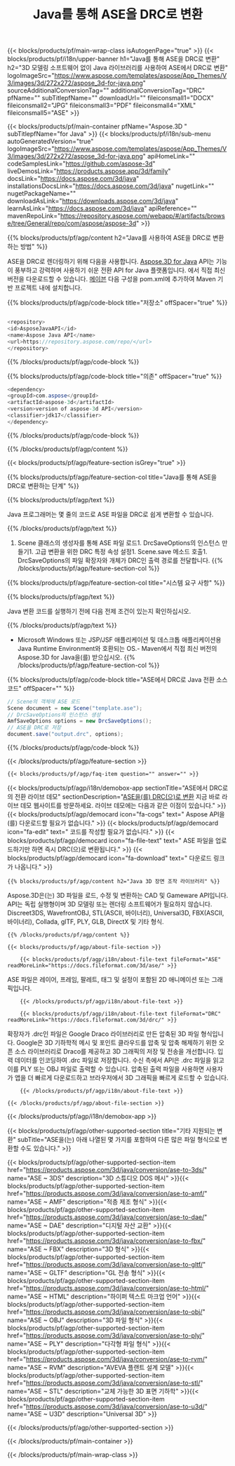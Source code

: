 ﻿---
title: Java를 통해 ASE을 DRC로 변환 
url: /ko/java/conversion/ase-to-drc/ 
description: ASE 형식을 DRC 파일로 변환하는 샘플 Java 변환 코드. 이 예제 코드를 사용하여 웹 또는 데스크톱 Java 기반 애플리케이션 내에서 ASE을 DRC로 변환합니다.
---
{{< blocks/products/pf/main-wrap-class isAutogenPage="true" >}}
{{< blocks/products/pf/i18n/upper-banner h1="Java를 통해 ASE을 DRC로 변환" h2="3D 모델링 소프트웨어 없이 Java 라이브러리를 사용하여 ASE에서 DRC로 변환" logoImageSrc="https://www.aspose.com/templates/aspose/App_Themes/V3/images/3d/272x272/aspose_3d-for-java.png" sourceAdditionalConversionTag="" additionalConversionTag="DRC" pfName="" subTitlepfName="" downloadUrl="" fileiconsmall1="DOCX" fileiconsmall2="JPG" fileiconsmall3="PDF" fileiconsmall4="XML" fileiconsmall5="ASE" >}}

{{< blocks/products/pf/main-container pfName="Aspose.3D " subTitlepfName="for Java" >}}
{{< blocks/products/pf/i18n/sub-menu autoGeneratedVersion="true" logoImageSrc="https://www.aspose.com/templates/aspose/App_Themes/V3/images/3d/272x272/aspose_3d-for-java.png" apiHomeLink="" codeSamplesLink="https://github.com/aspose-3d" liveDemosLink="https://products.aspose.app/3d/family" docsLink="https://docs.aspose.com/3d/java" installationsDocsLink="https://docs.aspose.com/3d/java" nugetLink="" nugetPackageName="" downloadAsLink="https://downloads.aspose.com/3d/java" learnAsLink="https://docs.aspose.com/3d/java" apiReference="" mavenRepoLink="https://repository.aspose.com/webapp/#/artifacts/browse/tree/General/repo/com/aspose/aspose-3d" >}}

{{% blocks/products/pf/agp/content h2="Java를 사용하여 ASE을 DRC로 변환하는 방법" %}}

 ASE을 DRC로 렌더링하기 위해 다음을 사용합니다.
 [Aspose.3D for Java](https://products.aspose.com/3d/java) 
 API는 기능이 풍부하고 강력하며 사용하기 쉬운 전환 API for Java 플랫폼입니다. 에서 직접 최신 버전을 다운로드할 수 있습니다.
 [메이븐](https://repository.aspose.com/webapp/#/artifacts/browse/tree/General/repo/com/aspose/aspose-3d) 
 다음 구성을 pom.xml에 추가하여 Maven 기반 프로젝트 내에 설치합니다.

{{% blocks/products/pf/agp/code-block title="저장소" offSpacer="true" %}}

```cs

<repository>
<id>AsposeJavaAPI</id>
<name>Aspose Java API</name>
<url>https://repository.aspose.com/repo/</url>
</repository>


```

{{% /blocks/products/pf/agp/code-block %}}

{{% blocks/products/pf/agp/code-block title="의존" offSpacer="true" %}}

```cs
<dependency>
<groupId>com.aspose</groupId>
<artifactId>aspose-3d</artifactId>
<version>version of aspose-3d API</version>
<classifier>jdk17</classifier>
</dependency>


```

{{% /blocks/products/pf/agp/code-block %}}

{{% /blocks/products/pf/agp/content %}}

{{< blocks/products/pf/agp/feature-section isGrey="true" >}}

{{% blocks/products/pf/agp/feature-section-col title="Java를 통해 ASE을 DRC로 변환하는 단계" %}}

{{% blocks/products/pf/agp/text %}}

 Java 프로그래머는 몇 줄의 코드로 ASE 파일을 DRC로 쉽게 변환할 수 있습니다.

{{% /blocks/products/pf/agp/text %}}

1. Scene 클래스의 생성자를 통해 ASE 파일 로드1. DrcSaveOptions의 인스턴스 만들기1. 고급 변환을 위한 DRC 특정 속성 설정1. Scene.save 메소드 호출1. DrcSaveOptions의 파일 확장자와 개체가 DRC인 출력 경로를 전달합니다.
{{% /blocks/products/pf/agp/feature-section-col %}}

{{% blocks/products/pf/agp/feature-section-col title="시스템 요구 사항" %}}

{{% blocks/products/pf/agp/text %}}

 Java 변환 코드를 실행하기 전에 다음 전제 조건이 있는지 확인하십시오.

{{% /blocks/products/pf/agp/text %}}

- Microsoft Windows 또는 JSP/JSF 애플리케이션 및 데스크톱 애플리케이션용 Java Runtime Environment와 호환되는 OS.- Maven에서 직접 최신 버전의 Aspose.3D for Java을(를) 받으십시오.
{{% /blocks/products/pf/agp/feature-section-col %}}

{{% blocks/products/pf/agp/code-block title="ASE에서 DRC로 Java 전환 소스 코드" offSpacer="" %}}

```cs
// Scene의 객체에 ASE 로드 
Scene document = new Scene("template.ase");
// DrcSaveOptions의 인스턴스 생성 
AmfSaveOptions options = new DrcSaveOptions();
// ASE을 DRC로 저장 
document.save("output.drc", options);   


```

{{% /blocks/products/pf/agp/code-block %}}

{{< /blocks/products/pf/agp/feature-section >}}

    {{< blocks/products/pf/agp/faq-item question="" answer="" >}}
 

<!-- aboutfile Starts -->

{{< blocks/products/pf/agp/i18n/demobox-app sectionTitle="ASE에서 DRC로의 전환 라이브 데모" sectionDescription="[ASE을(를) DRC(으)로 변환](https://products.aspose.app/3d/conversion/ase-to-drc) 지금 바로 라이브 데모 웹사이트를 방문하세요. 라이브 데모에는 다음과 같은 이점이 있습니다." >}}
        {{< blocks/products/pf/agp/democard icon="fa-cogs" text=" Aspose API을(를) 다운로드할 필요가 없습니다." >}}
        {{< blocks/products/pf/agp/democard icon="fa-edit" text=" 코드를 작성할 필요가 없습니다." >}}
        {{< blocks/products/pf/agp/democard icon="fa-file-text" text=" ASE 파일을 업로드하기만 하면 즉시 DRC(으)로 변환됩니다." >}}
        {{< blocks/products/pf/agp/democard icon="fa-download" text=" 다운로드 링크가 나옵니다." >}}

    {{% blocks/products/pf/agp/content h2="Java 3D 장면 조작 라이브러리" %}}

 Aspose.3D은(는) 3D 파일을 로드, 수정 및 변환하는 CAD 및 Gameware API입니다. API는 독립 실행형이며 3D 모델링 또는 렌더링 소프트웨어가 필요하지 않습니다. Discreet3DS, WavefrontOBJ, STL(ASCII, 바이너리), Universal3D, FBX(ASCII, 바이너리), Collada, glTF, PLY, GLB, DirectX 및 기타 형식. 



    {{% /blocks/products/pf/agp/content %}}

    {{< blocks/products/pf/agp/about-file-section >}}

        {{< blocks/products/pf/agp/i18n/about-file-text fileFormat="ASE" readMoreLink="https://docs.fileformat.com/3d/ase/" >}}

ASE 파일은 레이어, 프레임, 팔레트, 태그 및 설정이 포함된 2D 애니메이션 또는 그래픽입니다.

        {{< /blocks/products/pf/agp/i18n/about-file-text >}}

        {{< blocks/products/pf/agp/i18n/about-file-text fileFormat="DRC" readMoreLink="https://docs.fileformat.com/3d/drc/" >}}

확장자가 .drc인 파일은 Google Draco 라이브러리로 만든 압축된 3D 파일 형식입니다. Google은 3D 기하학적 메시 및 포인트 클라우드를 압축 및 압축 해제하기 위한 오픈 소스 라이브러리로 Draco를 제공하고 3D 그래픽의 저장 및 전송을 개선합니다. 입력 데이터를 인코딩하여 .drc 파일로 저장합니다. 수신 측에서 API은 .drc 파일을 읽고 이를 PLY 또는 OBJ 파일로 출력할 수 있습니다. 압축된 출력 파일을 사용하면 사용자가 앱을 더 빠르게 다운로드하고 브라우저에서 3D 그래픽을 빠르게 로드할 수 있습니다.

        {{< /blocks/products/pf/agp/i18n/about-file-text >}}

    {{< /blocks/products/pf/agp/about-file-section >}}

{{< /blocks/products/pf/agp/i18n/demobox-app >}}

<!-- aboutfile Ends -->

{{< blocks/products/pf/agp/other-supported-section title="기타 지원되는 변환" subTitle="ASE을(는) 아래 나열된 몇 가지를 포함하여 다른 많은 파일 형식으로 변환할 수도 있습니다." >}}

{{< blocks/products/pf/agp/other-supported-section-item href="https://products.aspose.com/3d/java/conversion/ase-to-3ds/" name="ASE ~ 3DS" description="3D 스튜디오 DOS 메시" >}}{{< blocks/products/pf/agp/other-supported-section-item href="https://products.aspose.com/3d/java/conversion/ase-to-amf/" name="ASE ~ AMF" description="적층 제조 형식" >}}{{< blocks/products/pf/agp/other-supported-section-item href="https://products.aspose.com/3d/java/conversion/ase-to-dae/" name="ASE ~ DAE" description="디지털 자산 교환" >}}{{< blocks/products/pf/agp/other-supported-section-item href="https://products.aspose.com/3d/java/conversion/ase-to-fbx/" name="ASE ~ FBX" description="3D 형식" >}}{{< blocks/products/pf/agp/other-supported-section-item href="https://products.aspose.com/3d/java/conversion/ase-to-gltf/" name="ASE ~ GLTF" description="GL 전송 형식" >}}{{< blocks/products/pf/agp/other-supported-section-item href="https://products.aspose.com/3d/java/conversion/ase-to-html/" name="ASE ~ HTML" description="하이퍼 텍스트 마크업 언어" >}}{{< blocks/products/pf/agp/other-supported-section-item href="https://products.aspose.com/3d/java/conversion/ase-to-obj/" name="ASE ~ OBJ" description="3D 파일 형식" >}}{{< blocks/products/pf/agp/other-supported-section-item href="https://products.aspose.com/3d/java/conversion/ase-to-ply/" name="ASE ~ PLY" description="다각형 파일 형식" >}}{{< blocks/products/pf/agp/other-supported-section-item href="https://products.aspose.com/3d/java/conversion/ase-to-rvm/" name="ASE ~ RVM" description="AVEVA 플랜트 설계 모델" >}}{{< blocks/products/pf/agp/other-supported-section-item href="https://products.aspose.com/3d/java/conversion/ase-to-stl/" name="ASE ~ STL" description="교체 가능한 3D 표면 기하학" >}}{{< blocks/products/pf/agp/other-supported-section-item href="https://products.aspose.com/3d/java/conversion/ase-to-u3d/" name="ASE ~ U3D" description="Universal 3D" >}}

{{< /blocks/products/pf/agp/other-supported-section >}}

{{< /blocks/products/pf/main-container >}}
    
{{< /blocks/products/pf/main-wrap-class >}}